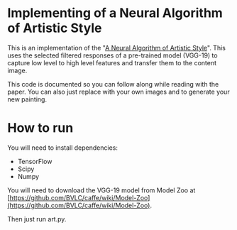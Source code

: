 # Implementing of a Neural Algorithm of Artistic Style #

This is an implementation of the "[A Neural Algorithm of Artistic Style](http://arxiv.org/abs/1508.06576)". This uses the selected filtered responses of a pre-trained model (VGG-19) to capture low level to high level features and transfer them to the content image.

This code is documented so you can follow along while reading with the paper. You can also just replace with your own images and to generate your new painting.

# How to run

You will need to install dependencies:

- TensorFlow
- Scipy
- Numpy

You will need to download the VGG-19 model from Model Zoo at [https://github.com/BVLC/caffe/wiki/Model-Zoo](https://github.com/BVLC/caffe/wiki/Model-Zoo).

Then just run art.py.